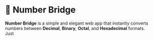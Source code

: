 # 🔢 Number Bridge

**Number Bridge** is a simple and elegant web app that instantly converts numbers between **Decimal**, **Binary**, **Octal**, and **Hexadecimal** formats.  
Just
